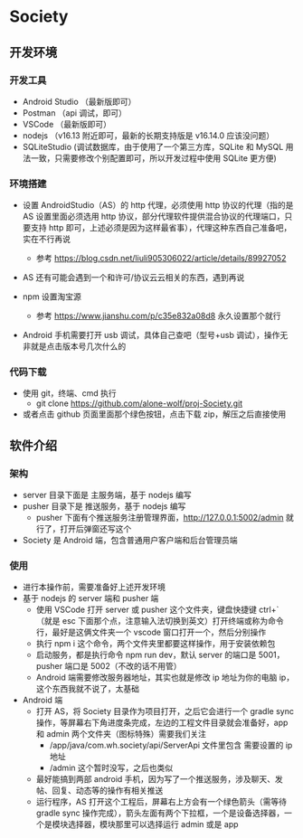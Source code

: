 # Society

## 开发环境

### 开发工具

- Android Studio （最新版即可）
- Postman （api 调试，即可）
- VSCode （最新版即可）
- nodejs （v16.13 附近即可，最新的长期支持版是 v16.14.0 应该没问题）
- SQLiteStudio (调试数据库，由于使用了一个第三方库，SQLite 和 MySQL 用法一致，只需要修改个别配置即可，所以开发过程中使用 SQLite 更方便)

### 环境搭建

- 设置 AndroidStudio（AS）的 http 代理，必须使用 http 协议的代理（指的是 AS 设置里面必须选用 http 协议，部分代理软件提供混合协议的代理端口，只要支持 http 即可，上述必须是因为这样最省事），代理这种东西自己准备吧，实在不行再说
  - 参考 https://blog.csdn.net/liuli905306022/article/details/89927052
- AS 还有可能会遇到一个和许可/协议云云相关的东西，遇到再说
- npm 设置淘宝源

  - 参考 https://www.jianshu.com/p/c35e832a08d8 永久设置那个就行

- Android 手机需要打开 usb 调试，具体自己查吧（型号+usb 调试），操作无非就是点击版本号几次什么的

### 代码下载

- 使用 git，终端、cmd 执行
  - git clone https://github.com/alone-wolf/proj-Society.git
- 或者点击 github 页面里面那个绿色按钮，点击下载 zip，解压之后直接使用

## 软件介绍

### 架构

- server 目录下面是 主服务端，基于 nodejs 编写
- pusher 目录下是 推送服务，基于 nodejs 编写
  - pusher 下面有个推送服务注册管理界面，http://127.0.0.1:5002/admin 就行了，打开后弹窗还写这个
- Society 是 Android 端，包含普通用户客户端和后台管理员端

### 使用

- 进行本操作前，需要准备好上述开发环境
- 基于 nodejs 的 server 端和 pusher 端
  - 使用 VSCode 打开 server 或 pusher 这个文件夹，键盘快捷键 ctrl+`（就是 esc 下面那个点，注意输入法切换到英文）打开终端或称为命令行，最好是这俩文件夹一个 vscode 窗口打开一个，然后分别操作
  - 执行 npm i 这个命令，两个文件夹里都要这样操作，用于安装依赖包
  - 启动服务，都是执行命令 npm run dev，默认 server 的端口是 5001，pusher 端口是 5002（不改的话不用管）
  - Android 端需要修改服务器地址，其实也就是修改 ip 地址为你的电脑 ip，这个东西我就不说了，太基础
- Android 端
  - 打开 AS，将 Society 目录作为项目打开，之后它会进行一个 gradle sync 操作，等屏幕右下角进度条完成，左边的工程文件目录就会准备好，app 和 admin 两个文件夹（图标特殊）需要我们关注
    - /app/java/com.wh.society/api/ServerApi 文件里包含 需要设置的 ip 地址
    - /admin 这个暂时没写，之后也类似
  - 最好能搞到两部 android 手机，因为写了一个推送服务，涉及聊天、发帖、回复、动态等的操作有相关推送
  - 运行程序，AS 打开这个工程后，屏幕右上方会有一个绿色箭头（需等待 gradle sync 操作完成），箭头左面有两个下拉框，一个是设备选择器，一个是模块选择器，模块那里可以选择运行 admin 或是 app
